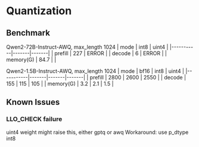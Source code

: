 # Quantization

## Benchmark
Qwen2-72B-Instruct-AWQ, max_length 1024
| mode      | int8  | uint4 | 
|-----------|-------|-------|
| prefill   |   227 | ERROR |
| decode    |     6 | ERROR |
| memory(G) |  84.7 |       |


Qwen2-1.5B-Instruct-AWQ, max_length 1024
| mode      |  bf16 |  int8 | uint4 | 
|-----------|-------|-------|-------|
| prefill   |  2800 |  2600 |  2550 |
| decode    |   155 |   115 |   105 |
| memory(G) |   3.2 |   2.1 |   1.5 |

## Known Issues

### LLO_CHECK failure
uint4 weight might raise this, either gptq or awq
Workaround: use p_dtype int8